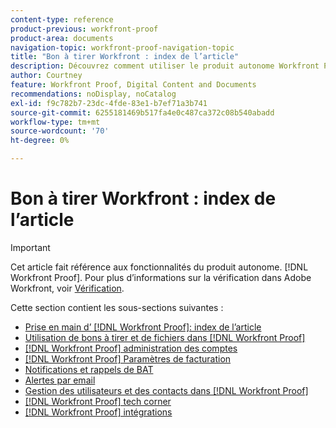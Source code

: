 ```yaml
---
content-type: reference
product-previous: workfront-proof
product-area: documents
navigation-topic: workfront-proof-navigation-topic
title: "Bon à tirer Workfront : index de l’article"
description: Découvrez comment utiliser le produit autonome Workfront Proof.
author: Courtney
feature: Workfront Proof, Digital Content and Documents
recommendations: noDisplay, noCatalog
exl-id: f9c782b7-23dc-4fde-83e1-b7ef71a3b741
source-git-commit: 6255181469b517fa4e0c487ca372c08b540abadd
workflow-type: tm+mt
source-wordcount: '70'
ht-degree: 0%

---
```


# Bon à tirer Workfront : index de l’article

<!-- Audited: 12/2023 -->

>[!IMPORTANT]
>
>Cet article fait référence aux fonctionnalités du produit autonome. [!DNL Workfront Proof]. Pour plus d’informations sur la vérification dans Adobe Workfront, voir [Vérification](../review-and-approve-work/proofing/proofing.md).

Cette section contient les sous-sections suivantes :

* [Prise en main d’ [!DNL Workfront Proof]: index de l’article](../workfront-proof/wp-getstarted/getting-started-with-workfront-proof.md)
* [Utilisation de bons à tirer et de fichiers dans [!DNL Workfront Proof]](../workfront-proof/wp-work-proofsfiles/wp-work-proofs-files.md)
* [[!DNL Workfront Proof] administration des comptes](../workfront-proof/wp-acct-admin/wp-account-admin.md)
* [[!DNL Workfront Proof] Paramètres de facturation](../workfront-proof/wp-billingsettings/wp-billing-settings.md)
* [Notifications et rappels de BAT](../workfront-proof/wp-emailsntfctns/wp-emails-and-notifications.md)
* [Alertes par email](../workfront-proof/wp-emailsntfctns/email-alerts/email-alerts.md)
* [Gestion des utilisateurs et des contacts dans [!DNL Workfront Proof]](../workfront-proof/wp-mnguserscontacts/manage-user-contacts.md)
* [[!DNL Workfront Proof] tech corner](../workfront-proof/wp-tech-corner/tech-corner.md)
* [[!DNL Workfront Proof] intégrations](../workfront-proof/wp-integrations/wp-integrations.md)
